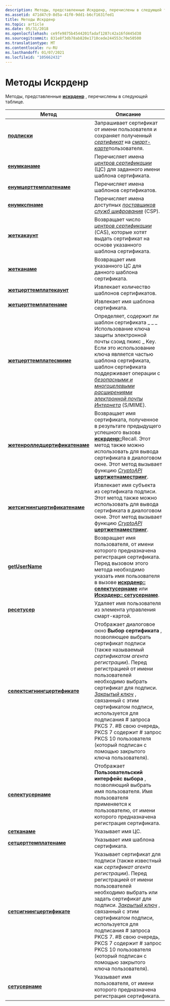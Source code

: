 ```yaml
---
description: Методы, представленные Искрденр, перечислены в следующей таблице.
ms.assetid: 471d47c9-8d5a-41f0-9dd1-b6cf1631fed1
title: Методы Искрденр
ms.topic: article
ms.date: 05/31/2018
ms.openlocfilehash: ce9fe9875b4544201fadaf1287c42a16fd445d38
ms.sourcegitcommit: 831e8f3db78ab820e1710cede244553c70e50500
ms.translationtype: MT
ms.contentlocale: ru-RU
ms.lasthandoff: 01/07/2021
ms.locfileid: "105662432"
---
```

# <a name="methods-of-iscrdenr"></a>Методы Искрденр

Методы, представленные [**искрденр**](iscrdenr.md) , перечислены в следующей таблице.



| Метод                                                                    | Описание                                                                                                                                                                                                                                                                                                                                                                                                                                                                                                  |
|---------------------------------------------------------------------------|--------------------------------------------------------------------------------------------------------------------------------------------------------------------------------------------------------------------------------------------------------------------------------------------------------------------------------------------------------------------------------------------------------------------------------------------------------------------------------------------------------------|
| [**подписки**](/previous-versions/windows/desktop/legacy/aa386564(v=vs.85))                                         | Запрашивает сертификат от имени пользователя и сохраняет полученный [*сертификат*](../secgloss/c-gly.md) на [*смарт-карте*](../secgloss/s-gly.md)пользователя.                                                                                                                                                                                                                                                    |
| [**енумканаме**](iscrdenr-enumcaname.md)                                 | Перечисляет имена [*центров сертификации*](../secgloss/c-gly.md) (ЦС) для заданного имени шаблона сертификата.                                                                                                                                                                                                                                                                                                           |
| [**енумцерттемплатенаме**](iscrdenr-enumcerttemplatename.md)             | Перечисляет имена шаблонов сертификатов.                                                                                                                                                                                                                                                                                                                                                                                                                                                                   |
| [**енумкспнаме**](iscrdenr-enumcspname.md)                               | Перечисляет имена доступных [*поставщиков служб шифрования*](../secgloss/c-gly.md) (CSP).                                                                                                                                                                                                                                                                                                                   |
| [**жеткакаунт**](iscrdenr-getcacount.md)                                 | Возвращает число [*центров сертификации*](../secgloss/c-gly.md) (CAS), которые хотят выдать сертификат на основе указанного шаблона сертификата.                                                                                                                                                                                                                                                                            |
| [**жетканаме**](iscrdenr-getcaname.md)                                   | Возвращает имя указанного ЦС для данного шаблона сертификата.                                                                                                                                                                                                                                                                                                                                                                                                                                     |
| [**жетцерттемплатекаунт**](iscrdenr-getcerttemplatecount.md)             | Извлекает количество шаблонов сертификатов.                                                                                                                                                                                                                                                                                                                                                                                                                                                               |
| [**жетцерттемплатенаме**](iscrdenr-getcerttemplatename.md)               | Извлекает имя шаблона сертификата.                                                                                                                                                                                                                                                                                                                                                                                                                                                              |
| [**жетцерттемплатесмиме**](iscrdenr-getcerttemplatesmime.md)             | Определяет, содержит ли шаблон сертификата \_ \_ \_ Использование ключа защиты электронной почты сзоид пкикс \_ Key. Если это использование ключа является частью шаблона сертификата, шаблон сертификата поддерживает операции с [*безопасными и многоцелевыми расширениями электронной почты Интернета*](../secgloss/s-gly.md) (S/MIME).                                                                                                         |
| [**жетенролледцертификатенаме**](iscrdenr-getenrolledcertificatename.md) | Возвращает имя сертификата, полученное в результате предыдущего успешного вызова [**искрденр::**](/previous-versions/windows/desktop/legacy/aa386564(v=vs.85))Recall. Этот метод также можно использовать для вывода сертификата в диалоговом окне. Этот метод вызывает функцию [*CryptoAPI*](../secgloss/c-gly.md) [**цертжетнаместринг**](/windows/desktop/api/Wincrypt/nf-wincrypt-certgetnamestringa).                                                                                                                                        |
| [**жетсигнингцертификатенаме**](iscrdenr-getsigningcertificatename.md)   | Извлекает имя субъекта из сертификата подписи. Этот метод также можно использовать для вывода сертификата в диалоговом окне. Этот метод вызывает функцию [*CryptoAPI*](../secgloss/c-gly.md) [**цертжетнаместринг**](/windows/desktop/api/Wincrypt/nf-wincrypt-certgetnamestringa).                                                                                                                                                                                                               |
| [**getUserName**](iscrdenr-getusername.md)                               | Возвращает имя пользователя, от имени которого предназначена регистрация сертификата. Перед вызовом этого метода необходимо указать имя пользователя в вызове [**искрденр:: селектусернаме**](iscrdenr-selectusername.md) или [**Искрденр:: сетусернаме**](iscrdenr-setusername.md).                                                                                                                                                                                                                         |
| [**ресетусер**](iscrdenr-resetuser.md)                                   | Удаляет имя пользователя из элемента управления смарт-картой.                                                                                                                                                                                                                                                                                                                                                                                                                                                            |
| [**селектсигнингцертификате**](iscrdenr-selectsigningcertificate.md)     | Отображает диалоговое окно **Выбор сертификата** , позволяющее выбрать сертификат подписи (также называемый *сертификатом агента регистрации*). Перед регистрацией от имени пользователей необходимо выбрать сертификат для подписи. [*Закрытый ключ*](../secgloss/p-gly.md) , связанный с этим сертификатом подписи, используется для подписания \# запроса PKCS 7. \#В свою очередь, PKCS 7 содержит \# запрос PKCS 10 пользователя (который подписан с помощью закрытого ключа пользователя). |
| [**селектусернаме**](iscrdenr-selectusername.md)                         | Отображает **Пользовательский интерфейс выбора** , позволяющий выбрать имя пользователя. Имя пользователя применяется к пользователю, от имени которого предназначена регистрация сертификата.                                                                                                                                                                                                                                                                                                                                         |
| [**сетканаме**](iscrdenr-setcaname.md)                                   | Указывает имя ЦС.                                                                                                                                                                                                                                                                                                                                                                                                                                                                                |
| [**сетцерттемплатенаме**](iscrdenr-setcerttemplatename.md)               | Указывает имя шаблона сертификата.                                                                                                                                                                                                                                                                                                                                                                                                                                                              |
| [**сетсигнингцертификате**](iscrdenr-setsigningcertificate.md)           | Указывает сертификат для подписи (также известный как *сертификат агента регистрации*). Перед регистрацией от имени пользователей необходимо выбрать или задать сертификат для подписи. [*Закрытый ключ*](../secgloss/p-gly.md) , связанный с этим сертификатом подписи, используется для подписания \# запроса PKCS 7. \#В свою очередь, PKCS 7 содержит \# запрос PKCS 10 пользователя (который подписан с помощью закрытого ключа пользователя).                                                      |
| [**сетусернаме**](iscrdenr-setusername.md)                               | Указывает имя пользователя, от имени которого предназначена регистрация сертификата.                                                                                                                                                                                                                                                                                                                                                                                                                       |



 

 

 
